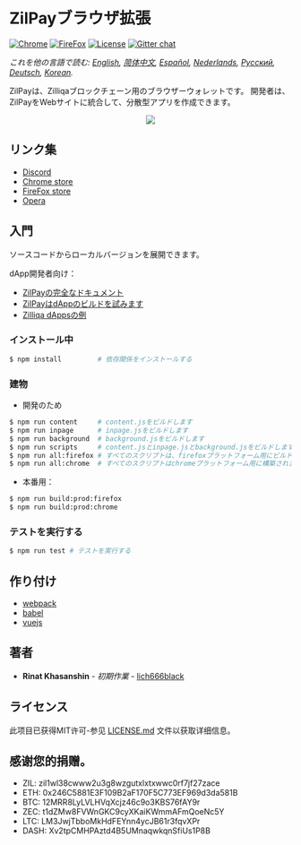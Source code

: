 # ZilPayブラウザ拡張

[![Chrome](https://img.shields.io/chrome-web-store/v/klnaejjgbibmhlephnhpmaofohgkpgkd)](https://chrome.google.com/webstore/detail/zilpay/klnaejjgbibmhlephnhpmaofohgkpgkd?utm_source=chrome-ntp-icon)
[![FireFox](https://img.shields.io/amo/v/zilpay)](https://addons.mozilla.org/en-GB/firefox/addon/zilpay/)
[![License](https://img.shields.io/badge/License-MIT-blue.svg)](https://github.com/Zilliqa/scilla/blob/master/LICENSE)
[![Gitter chat](http://img.shields.io/badge/chat-on%20gitter-077a8f.svg)](https://gitter.im/Zilliqa/General)

*これを他の言語で読む: [English](README.md), [简体中文](README_ZH-CN.md), [Español](README_ES.md), [Nederlands](intro_NL.md), [Русский](README_RU.md), [Deutsch](README_DE.md), [Korean](README_KR.md).*

ZilPayは、Zilliqaブロックチェーン用のブラウザーウォレットです。 開発者は、ZilPayをWebサイトに統合して、分散型アプリを作成できます。

<p align="center">
  <a href="https://zilpay.xyz"><img src="https://github.com/lich666dead/zil-pay/blob/master/imgs/preview.png"></a>
</p>

## リンク集
+ [Discord](https://discordapp.com/channels/370992535725932544/636917110089580544)
+ [Chrome store](https://chrome.google.com/webstore/detail/zilpay/klnaejjgbibmhlephnhpmaofohgkpgkd?utm_source=chrome-ntp-icon)
+ [FireFox store](https://addons.mozilla.org/en-GB/firefox/addon/zilpay/)
+ [Opera](https://chrome.google.com/webstore/detail/zilpay/klnaejjgbibmhlephnhpmaofohgkpgkd?utm_source=chrome-ntp-icon)

## 入門
ソースコードからローカルバージョンを展開できます。

dApp開発者向け：
+ [ZilPayの完全なドキュメント](https://zilpay.xyz/Documentation/)
+ [ZilPayはdAppのビルドを試みます](https://medium.com/coinmonks/test-and-develop-dapps-on-zilliqa-with-zilpay-52b165f118bf?source=friends_link&sk=2a60070ddac60677ec36b1234c60222a)
+ [Zilliqa dAppsの例](https://github.com/lich666dead/zilliqa-dApps)

### インストール中

```bash
$ npm install         # 依存関係をインストールする
```

### 建物

* 開発のため
```bash
$ npm run content     # content.jsをビルドします
$ npm run inpage      # inpage.jsをビルドします
$ npm run background  # background.jsをビルドします
$ npm run scripts     # content.jsとinpage.jsとbackground.jsをビルドします
$ npm run all:firefox # すべてのスクリプトは、firefoxプラットフォーム用にビルドされます。
$ npm run all:chrome  # すべてのスクリプトはchromeプラットフォーム用に構築されます。
```

* 本番用：
```bash
$ npm run build:prod:firefox
$ npm run build:prod:chrome
```

### テストを実行する
```bash
$ npm run test # テストを実行する
```

## 作り付け

* [webpack](https://github.com/webpack/webpack)
* [babel](https://github.com/babel/babel)
* [vuejs](https://github.com/vuejs)

## 著者

* **Rinat Khasanshin** - *初期作業* - [lich666black](https://github.com/lich666dead)

## ライセンス

此项目已获得MIT许可-参见 [LICENSE.md](https://github.com/zilpay/zil-pay/blob/master/LICENSE) 文件以获取详细信息。

感谢您的捐赠。
------

- ZIL: zil1wl38cwww2u3g8wzgutxlxtxwwc0rf7jf27zace
- ETH: 0x246C5881E3F109B2aF170F5C773EF969d3da581B
- BTC: 12MRR8LyLVLHVqXcjz46c9o3KBS76fAY9r
- ZEC: t1dZMw8FVWnGKC9cyXKaiKWmmAFmQoeNc5Y
- LTC: LM3JwjTbboMkHdFEYnn4ycJB61r3fqvXPr
- DASH: Xv2tpCMHPAztd4B5UMnaqwkqnSfiUs1P8B
